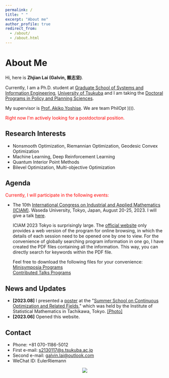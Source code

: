```yaml
---
permalink: /
title: " "
excerpt: "About me"
author_profile: true
redirect_from: 
  - /about/
  - /about.html
---
```


# About Me


Hi, here is **Zhjian Lai (Galvin, 赖志坚)**. 

Currently, I am a Ph.D. student at [Graduate School of Systems and Information Engineering](https://www.sie.tsukuba.ac.jp/eng/), [University of Tsukuba](https://www.tsukuba.ac.jp/en/) and I am taking the [Doctoral Programs in Policy and Planning Sciences](https://www.sk.tsukuba.ac.jp/PPS/en/). 

My supervisor is [Prof. Akiko Yoshise](https://infoshako.sk.tsukuba.ac.jp/~yoshise/). We are team PhilOpt )))). 

<font color='red'>Right now I'm actively looking for a postdoctoral position.</font> 

## Research Interests

- Nonsmooth Optimization, Riemannian Optimization, Geodesic Convex Optimization
- Machine Learning, Deep Reinforcement Learning
- Quantum Interior Point Methods
- Bilevel Optimization, Multi-objective Optimization

## Agenda

<font color='red'>Currently, I will participate in the following events:</font> 

 - The 10th [International Congress on Industrial and Applied Mathematics (ICIAM)](https://iciam2023.org/). 
	Waseda University, Tokyo, Japan, August 20-25, 2023. 
	I will give a talk [here](https://iciam2023.org/registered_data?id=01064).
	
	ICIAM 2023 Tokyo is surprisingly large. The [official website](https://iciam2023.org/accepted_ms) only provides a web version of the program for online browsing, in which the details of each session need to be opened one by one to view.
	For the convenience of globally searching program information in one go, I have created the PDF files containing all the information. This way, you can directly search for keywords within the PDF file.

	Feel free to download the following files for your convenience:\
	[Minisymposia Programs](https://galvinlai.github.io/files/ICIAM2023_whole_program/whole_program_minisymposia.pdf)\
	[Contributed Talks Programs](https://galvinlai.github.io/files/ICIAM2023_whole_program/whole_program_contributed_talks.pdf)


## News and Updates

- **[2023.08]** I presented a [poster](https://galvinlai.github.io/talks/) at the "[Summer School on Continuous Optimization and Related Fields](https://www.ism.ac.jp/~mirai/sscoke/2023/)," which was held by the Institute of Statistical Mathematics in Tachikawa, Tokyo. [[Photo]](https://galvinlai.github.io/images/2023-08-11-sscoke-group-photo-b.jpg)
- **[2023.06]** Opened this website.

## Contact

 - Phone: +81 070-1186-5012
 - First e-mail: s2130117@s.tsukuba.ac.jp
 - Second e-mail: galvin.lai@outlook.com
 - WeChat ID: EulerRiemann


<center>
<a href='https://clustrmaps.com/site/1bv2n'  title='Visit tracker'><img src='//clustrmaps.com/map_v2.png?cl=ffffff&w=300&t=tt&d=J6_1YGeLg-J7t5ToGOrm1lj_HeE4j7CR-SSuDJOBqso'/></a>
</center>
